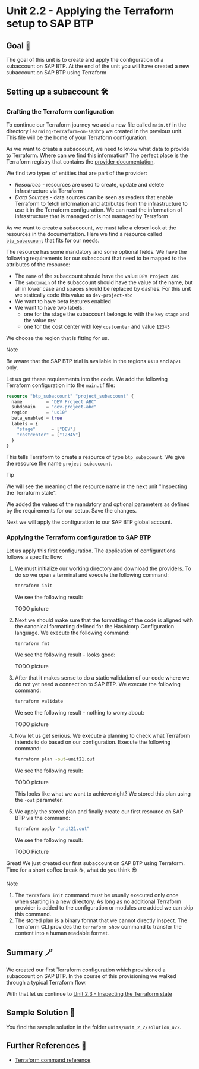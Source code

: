 # Unit 2.2 - Applying the Terraform setup to SAP BTP

## Goal 🎯

The goal of this unit is to create and apply the configuration of a subaccount on SAP BTP. At the end of the unit you will have created a new subaccount on SAP BTP using Terraform

## Setting up a subaccount 🛠️


### Crafting the Terraform configuration

To continue our Terraform journey we add a new file called `main.tf` in the directory `learning-terraform-on-sapbtp` we created in the previous unit. This file will be the home of your Terraform configuration.

As we want to create a subaccount, we need to know what data to provide to Terraform. Where can we find this information? The perfect place is the Terraform registry that contains the [provider documentation](https://registry.terraform.io/providers/SAP/btp/latest/docs).

We find two types of entities that are part of the provider:

- *Resources* - resources are used to create, update and delete infrastructure via Terraform
- *Data Sources* - data sources can be seen as readers that enable Terraform to fetch information and attributes from the infrastructure to use it in the Terraform configuration. We can read the information of infrastructure that is managed or is not managed by Terraform

As we want to create a subaccount, we must take a closer look at the resources in the documentation. Here we find a resource called [`btp_subaccount`](https://registry.terraform.io/providers/SAP/btp/latest/docs/resources/subaccount) that fits for our needs.

The resource has some mandatory and some optional fields. We have the following requirements for our subaccount that need to be mapped to the attributes of the resource:

- The `name` of the subaccount should have the value `DEV Project ABC`
- The `subdomain` of the subaccount should have the value of the name, but all in lower case and spaces should be replaced by dashes. For this unit we statically code this value as `dev-project-abc`
- We want to have beta features enabled
- We want to have two labels:
   - one for the stage the subaccount belongs to with the key `stage` and the value `DEV`
   - one for the cost center with key `costcenter` and value `12345`

We choose the region that is fitting for us.

> [!NOTE]
> Be aware that the SAP BTP trial is available in the regions `us10` and `ap21` only.

Let us get these requirements into the code. We add the following Terraform configuration into the `main.tf` file:

```terraform
resource "btp_subaccount" "project_subaccount" {
  name         = "DEV Project ABC"
  subdomain    = "dev-project-abc"
  region       = "us10"
  beta_enabled = true
  labels = {
    "stage"      = ["DEV"]
    "costcenter" = ["12345"]
  }
}
```

This tells Terraform to create a resource of type `btp_subaccount`. We give the resource the name `project subaccount`.

> [!TIP]
> We will see the meaning of the resource name in the next unit "Inspecting the Terraform state".

We added the values of the mandatory and optional parameters as defined by the requirements for our setup. Save the changes.

Next we will apply the configuration to our SAP BTP global account.

### Applying the Terraform configuration to SAP BTP

Let us apply this first configuration. The application of configurations follows a specific flow:

1. We must initialize our working directory and download the providers. To do so we open a terminal and execute the following command:

   ```bash
   terraform init
   ```
   We see the following result:

   TODO picture


1. Next we should make sure that the formatting of the code is aligned with the canonical formatting defined for the Hashicorp Configuration language. We execute the following command:

   ```bash
   terraform fmt
   ```
   We see the following result - looks good:

   TODO picture

1. After that it makes sense to do a static validation of our code where we do not yet need a connection to SAP BTP. We execute the following command:

   ```bash
   terraform validate
   ```
   We see the following result - nothing to worry about:

   TODO picture

1. Now let us get serious. We execute a planning to check what Terraform intends to do based on our configuration. Execute the following command:

   ```bash
   terraform plan -out=unit21.out
   ```
   We see the following result:

   TODO picture

   This looks like what we want to achieve right? We stored this plan using the `-out` parameter.

1. We apply the stored plan and finally create our first resource on SAP BTP via the command:

   ```bash
   terraform apply "unit21.out"
   ```
   We see the following result:

   TODO Picture

Great! We just created our first subaccount on SAP BTP using Terraform. Time for a short coffee break ☕, what do you think 😎

> [!NOTE]
> 1. The `terraform init` command must be usually executed only once when starting in a new directory. As long as no additional Terraform provider is added to the configuration or modules are added we can skip this command.
> 2. The stored plan is a binary format that we cannot directly inspect. The Terraform CLI provides the `terraform show` command to transfer the content into a human readable format.

## Summary 🪄

We created our first Terraform configuration which provisioned a subaccount on SAP BTP. In the course of this provisioning we walked through a typical Terraform flow.

With that let us continue to [Unit 2.3 - Inspecting the Terraform state](../unit_2_3/README.md)

## Sample Solution 🛟

You find the sample solution in the folder `units/unit_2_2/solution_u22`.

## Further References 📝

- [Terraform command reference](https://developer.hashicorp.com/terraform/cli/commands)
